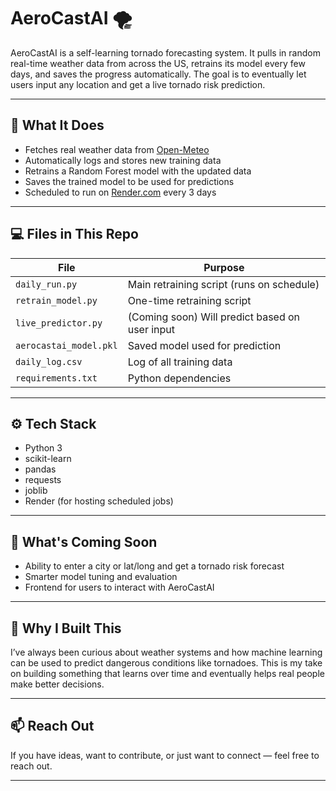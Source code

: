 # AeroCastAI 🌪️  
AeroCastAI is a self-learning tornado forecasting system. It pulls in random real-time weather data from across the US, retrains its model every few days, and saves the progress automatically. The goal is to eventually let users input any location and get a live tornado risk prediction.

---

## 🔧 What It Does
- Fetches real weather data from [Open-Meteo](https://open-meteo.com/)
- Automatically logs and stores new training data
- Retrains a Random Forest model with the updated data
- Saves the trained model to be used for predictions
- Scheduled to run on [Render.com](https://render.com/) every 3 days

---

## 💻 Files in This Repo
| File | Purpose |
|------|---------|
| `daily_run.py` | Main retraining script (runs on schedule) |
| `retrain_model.py` | One-time retraining script |
| `live_predictor.py` | (Coming soon) Will predict based on user input |
| `aerocastai_model.pkl` | Saved model used for prediction |
| `daily_log.csv` | Log of all training data |
| `requirements.txt` | Python dependencies |

---

## ⚙️ Tech Stack
- Python 3  
- scikit-learn  
- pandas  
- requests  
- joblib  
- Render (for hosting scheduled jobs)

---

## 🚧 What's Coming Soon
- Ability to enter a city or lat/long and get a tornado risk forecast  
- Smarter model tuning and evaluation  
- Frontend for users to interact with AeroCastAI

---

## 🧠 Why I Built This
I’ve always been curious about weather systems and how machine learning can be used to predict dangerous conditions like tornadoes. This is my take on building something that learns over time and eventually helps real people make better decisions.

---

## 📫 Reach Out
If you have ideas, want to contribute, or just want to connect — feel free to reach out.

---

